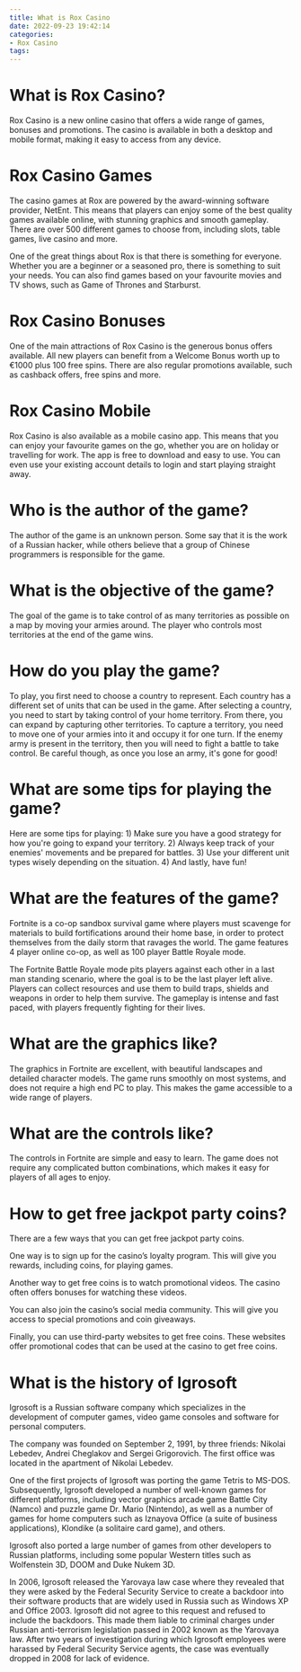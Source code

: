 ```yaml
---
title: What is Rox Casino
date: 2022-09-23 19:42:14
categories:
- Rox Casino
tags:
---
```



#  What is Rox Casino?

Rox Casino is a new online casino that offers a wide range of games, bonuses and promotions. The casino is available in both a desktop and mobile format, making it easy to access from any device.

# Rox Casino Games

The casino games at Rox are powered by the award-winning software provider, NetEnt. This means that players can enjoy some of the best quality games available online, with stunning graphics and smooth gameplay. There are over 500 different games to choose from, including slots, table games, live casino and more.

One of the great things about Rox is that there is something for everyone. Whether you are a beginner or a seasoned pro, there is something to suit your needs. You can also find games based on your favourite movies and TV shows, such as Game of Thrones and Starburst.

# Rox Casino Bonuses



One of the main attractions of Rox Casino is the generous bonus offers available. All new players can benefit from a Welcome Bonus worth up to €1000 plus 100 free spins. There are also regular promotions available, such as cashback offers, free spins and more.

# Rox Casino Mobile



Rox Casino is also available as a mobile casino app. This means that you can enjoy your favourite games on the go, whether you are on holiday or travelling for work. The app is free to download and easy to use. You can even use your existing account details to login and start playing straight away.

#  Who is the author of the game?

The author of the game is an unknown person. Some say that it is the work of a Russian hacker, while others believe that a group of Chinese programmers is responsible for the game.

# What is the objective of the game?

The goal of the game is to take control of as many territories as possible on a map by moving your armies around. The player who controls most territories at the end of the game wins.

# How do you play the game?

To play, you first need to choose a country to represent. Each country has a different set of units that can be used in the game. After selecting a country, you need to start by taking control of your home territory. From there, you can expand by capturing other territories. To capture a territory, you need to move one of your armies into it and occupy it for one turn. If the enemy army is present in the territory, then you will need to fight a battle to take control. Be careful though, as once you lose an army, it's gone for good!

# What are some tips for playing the game?

Here are some tips for playing: 1) Make sure you have a good strategy for how you're going to expand your territory. 2) Always keep track of your enemies' movements and be prepared for battles. 3) Use your different unit types wisely depending on the situation. 4) And lastly, have fun!

#  What are the features of the game?

 Fortnite is a co-op sandbox survival game where players must scavenge for materials to build fortifications around their home base, in order to protect themselves from the daily storm that ravages the world. The game features 4 player online co-op, as well as 100 player Battle Royale mode.

The Fortnite Battle Royale mode pits players against each other in a last man standing scenario, where the goal is to be the last player left alive. Players can collect resources and use them to build traps, shields and weapons in order to help them survive. The gameplay is intense and fast paced, with players frequently fighting for their lives.

# What are the graphics like?

The graphics in Fortnite are excellent, with beautiful landscapes and detailed character models. The game runs smoothly on most systems, and does not require a high end PC to play. This makes the game accessible to a wide range of players.

# What are the controls like?

The controls in Fortnite are simple and easy to learn. The game does not require any complicated button combinations, which makes it easy for players of all ages to enjoy.

#  How to get free jackpot party coins?

There are a few ways that you can get free jackpot party coins.

One way is to sign up for the casino’s loyalty program. This will give you rewards, including coins, for playing games.

Another way to get free coins is to watch promotional videos. The casino often offers bonuses for watching these videos.

You can also join the casino’s social media community. This will give you access to special promotions and coin giveaways.

Finally, you can use third-party websites to get free coins. These websites offer promotional codes that can be used at the casino to get free coins.

#  What is the history of Igrosoft

Igrosoft is a Russian software company which specializes in the development of computer games, video game consoles and software for personal computers.

The company was founded on September 2, 1991, by three friends: Nikolai Lebedev, Andrei Cheglakov and Sergei Grigorovich. The first office was located in the apartment of Nikolai Lebedev.

One of the first projects of Igrosoft was porting the game Tetris to MS-DOS. Subsequently, Igrosoft developed a number of well-known games for different platforms, including vector graphics arcade game Battle City (Namco) and puzzle game Dr. Mario (Nintendo), as well as a number of games for home computers such as Iznayova Office (a suite of business applications), Klondike (a solitaire card game), and others.

Igrosoft also ported a large number of games from other developers to Russian platforms, including some popular Western titles such as Wolfenstein 3D, DOOM and Duke Nukem 3D.

In 2006, Igrosoft released the Yarovaya law case where they revealed that they were asked by the Federal Security Service to create a backdoor into their software products that are widely used in Russia such as Windows XP and Office 2003. Igrosoft did not agree to this request and refused to include the backdoors. This made them liable to criminal charges under Russian anti-terrorism legislation passed in 2002 known as the Yarovaya law. After two years of investigation during which Igrosoft employees were harassed by Federal Security Service agents, the case was eventually dropped in 2008 for lack of evidence.